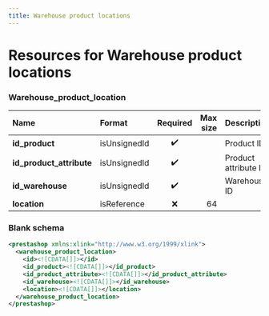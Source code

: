 ```yaml
---
title: Warehouse product locations
---
```


# Resources for Warehouse product locations

### Warehouse_product_location

|           Name           |    Format    | Required | Max size |     Description      |
| :----------------------- | :----------- | :------: | -------: | :------------------- |
| **id_product**           | isUnsignedId | ✔️       |          | Product ID           |
| **id_product_attribute** | isUnsignedId | ✔️       |          | Product attribute ID |
| **id_warehouse**         | isUnsignedId | ✔️       |          | Warehouse ID         |
| **location**             | isReference  | ❌        | 64       |                      |


### Blank schema

```xml
<prestashop xmlns:xlink="http://www.w3.org/1999/xlink">
  <warehouse_product_location>
    <id><![CDATA[]]></id>
    <id_product><![CDATA[]]></id_product>
    <id_product_attribute><![CDATA[]]></id_product_attribute>
    <id_warehouse><![CDATA[]]></id_warehouse>
    <location><![CDATA[]]></location>
  </warehouse_product_location>
</prestashop>
```

